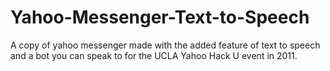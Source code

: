 Yahoo-Messenger-Text-to-Speech
==============================

A copy of yahoo messenger made with the added feature of text to speech and a bot you can speak to for the UCLA Yahoo Hack U event in 2011.